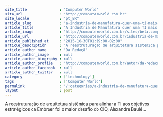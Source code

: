 ```yaml
---
site_title               : "Computer World"
site_url                 : "http://computerworld.com.br"
site_locale              : "pt_BR"
article_slug             : "a-industria-de-manufatura-quer-uma-ti-mais-proativa"
article_title            : "A Indústria de Manufatura quer uma TI mais proativa"
article_image            : "http://computerworld.com.br/sites/beta.computerworld.com.br/files/news_articles/alexandre_baule.jpg"
article_url              : "http://computerworld.com.br/industria-de-manufatura-quer-uma-ti-mais-proativa"
article_published_at     : "2015-10-30T01:19:00-02:00"
article_description      : "A reestruturação de arquitetura sistêmica para alinhar a TI aos objetivos estratégicos da Embraer foi o maior desafio do CIO, Alexandre Baulé..."
article_author_name      : "Da Redaçã"
article_author_image     : null
article_author_biography : null
article_author_profile   : "http://computerworld.com.br/autor/da-redacao"
article_author_facebook  : null
article_author_twitter   : null
category                 : ['technology']
tags                     : ['Computer World']
permalink                : "/:categories/a-industria-de-manufatura-quer-uma-ti-mais-proativa/"
layout                   : post
---
```


A reestruturação de arquitetura sistêmica para alinhar a TI aos objetivos estratégicos da Embraer foi o maior desafio do CIO, Alexandre Baulé...
